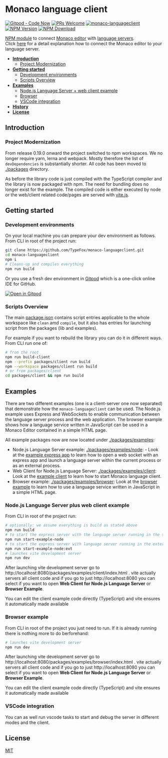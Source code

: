 # Monaco language client

[![Gitpod - Code Now](https://img.shields.io/badge/Gitpod-code%20now-blue.svg?longCache=true)](https://gitpod.io#https://github.com/TypeFox/monaco-languageclient)
[![PRs Welcome](https://img.shields.io/badge/PRs-welcome-brightgreen.svg?longCache=true)](https://github.com/TypeFox/monaco-languageclient/labels/help%20wanted)
[![monaco-languageclient](https://github.com/TypeFox/monaco-languageclient/actions/workflows/actions.yml/badge.svg)](https://github.com/TypeFox/monaco-languageclient/actions/workflows/actions.yml)
[![NPM Version](https://img.shields.io/npm/v/monaco-languageclient.svg)](https://www.npmjs.com/package/monaco-languageclient)
[![NPM Download](https://img.shields.io/npm/dt/monaco-languageclient.svg)](https://www.npmjs.com/package/monaco-languageclient)

[NPM module](https://www.npmjs.com/) to connect [Monaco editor](https://microsoft.github.io/monaco-editor/) with [language servers](https://microsoft.github.io/language-server-protocol/).<br>Click [here](http://typefox.io/teaching-the-language-server-protocol-to-microsofts-monaco-editor) for a detail explanation how to connect the Monaco editor to your language server.

- [**Introduction**](#introduction)
  - [Project Modernization](#project-modernization)
- [**Getting started**](#getting-started)
  - [Development environments](#development-environments)
  - [Scripts Overview](#scripts-overview)
- [**Examples**](#examples)
  - [ Node.js Language Server + web client example](#nodejs-language-server-plus-web-client-example)
  - [Browser](#browser-example)
  - [VSCode integration](#vscode-integration)
- [**History**](CHANGELOG.md)
- [**License**](#license)

## Introduction

### Project Modernization

From release 0.19.0 onward the project switched to npm workspaces. We no longer require yarn, lerna and webpack. Mostly therefore the list of `devDependencies` is substantially shorter. All code has been moved to [./packages](./packages) directory.

As before the library code is just compiled with the TypeScript compiler and the library is now packaged with npm. The need for bundling does no longer exist for the example. The compiled code is either executed by node or the web/client related code/pages are served with [vite.js](https://vitejs.dev/).

## Getting started

### Development environments

On your local machine you can prepare your dev environment as follows. From CLI in root of the project run:
```bash
git clone https://github.com/TypeFox/monaco-languageclient.git
cd monaco-languageclient
npm i
# Cleans-up and compiles everything
npm run build
```

Or you use a fresh dev environment in [Gitpod](https://www.gitpod.io) which is a one-click online IDE for GitHub.

[![Open in Gitpod](https://gitpod.io/button/open-in-gitpod.svg)](https://gitpod.io#https://github.com/TypeFox/monaco-languageclient)

### Scripts Overview

The main [package.json](./package.json) contains script entries applicable to the whole workspace like `clean` amd `compile`, but it also has entries for launching script from the packages (lib and examples).

For example if you want to rebuild the library you can do it in different ways. From CLI run one of:
```bash
# from the root
npm run build-client
npm --prefix packages/client run build
npm --workspace packages/client run build
# or from packages/client
cd packages/client && npm run build
```

## Examples

There are two different examples (one is a client-server one now separated) that demonstrate how the `monaco-languageclient` can be used. The Node.js example uses Express and WebSockets to enable communication between the language server process and the web application. The browser example shows how a language service written in JavaScript can be used in a Monaco Editor contained in a simple HTML page.

All example packages now are now located under [./packages/examples](./packages/examples):

- Node.js Language Server example: [./packages/examples/node](./packages/examples/node): - Look at the [example express app](https://github.com/TypeFox/monaco-languageclient/blob/sandbox-331/packages/examples/node/src/server.ts) to learn how to open a web socket with an express app and launch a language server within the current process or as an external process.
- Web Client for Node.js Language Server: [./packages/examples/client](./packages/examples/client): Look at the [example client](https://github.com/TypeFox/monaco-languageclient/blob/sandbox-331/packages/examples/client/src/client.ts) to learn how to start Monaco language client.
- Browser example: [./packages/examples/browser](./packages/examples/browser): Look at the [browser example](https://github.com/TypeFox/monaco-languageclient/blob/sandbox-331/packages/examples/browser/src/client.ts) to learn how to use a language service written in JavaScript in a simple HTML page.

### Node.js Language Server plus web client example

From CLI in root of the project run:

```bash
# optionally: we assume everything is build as stated above
npm run build
# to start the express server with the language server running in the same process.
npm run start-example-node
# to start the express server with language server running in the external process.
npm run start-example-node:ext
# launches vite development server
npm run dev
```

After launching vite development server go to http://localhost:8080/packages/examples/client/index.html . vite actually servers all client code and if you go to just http://localhost:8080 you can select if you want to open **Web Client for Node.js Language Server** or **Browser Example**.

You can edit the client example code directly (TypeScript) and vite ensures it automatically made available

### Browser example

From CLI in root of the project you just need to run. If it is already running there is nothing more to do berforehand:

```bash
# launches vite development server
npm run dev
```

After launching vite development server go to http://localhost:8080/packages/examples/browser/index.html . vite actually servers all client code and if you go to just http://localhost:8080 you can select if you want to open **Web Client for Node.js Language Server** or **Browser Example**.

You can edit the client example code directly (TypeScript) and vite ensures it automatically made available

### VSCode integration

You can as well run vscode tasks to start and debug the server in different modes and the client.

## License

[MIT](https://github.com/TypeFox/monaco-languageclient/blob/master/License.txt)
